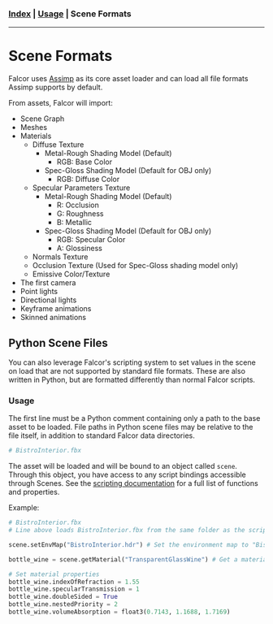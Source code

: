 ### [Index](../index.md) | [Usage](./index.md) | Scene Formats

--------

# Scene Formats

Falcor uses [Assimp](https://github.com/assimp/assimp) as its core asset loader and can load all file formats Assimp supports by default.

From assets, Falcor will import:
- Scene Graph
- Meshes
- Materials
    - Diffuse Texture
        - Metal-Rough Shading Model (Default)
            - RGB: Base Color
        - Spec-Gloss Shading Model (Default for OBJ only)
            - RGB: Diffuse Color
    - Specular Parameters Texture
        - Metal-Rough Shading Model (Default)
            - R: Occlusion
            - G: Roughness
            - B: Metallic
        - Spec-Gloss Shading Model (Default for OBJ only)
            - RGB: Specular Color
            - A: Glossiness 
    - Normals Texture
    - Occlusion Texture (Used for Spec-Gloss shading model only)
    - Emissive Color/Texture
- The first camera
- Point lights
- Directional lights
- Keyframe animations
- Skinned animations


## Python Scene Files

You can also leverage Falcor's scripting system to set values in the scene on load that are not supported by standard file formats. These are also written in Python, but are formatted differently than normal Falcor scripts. 

### Usage

The first line must be a Python comment containing only a path to the base asset to be loaded. File paths in Python scene files may be relative to the file itself, in addition to standard Falcor data directories.

```python
# BistroInterior.fbx
```

The asset will be loaded and will be bound to an object called `scene`. Through this object, you have access to any script bindings accessible through Scenes. See the [scripting documentation](./Scripting.md) for a full list of functions and properties.

Example:

```python
# BistroInterior.fbx
# Line above loads BistroInterior.fbx from the same folder as the script

scene.setEnvMap("BistroInterior.hdr") # Set the environment map to "BistroInterior.hdr" located in the same folder as the script

bottle_wine = scene.getMaterial("TransparentGlassWine") # Get a material from the scene by name

# Set material properties
bottle_wine.indexOfRefraction = 1.55
bottle_wine.specularTransmission = 1
bottle_wine.doubleSided = True
bottle_wine.nestedPriority = 2
bottle_wine.volumeAbsorption = float3(0.7143, 1.1688, 1.7169)
```